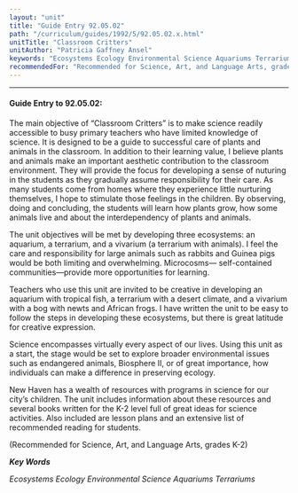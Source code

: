 ```yaml
---
layout: "unit"
title: "Guide Entry 92.05.02"
path: "/curriculum/guides/1992/5/92.05.02.x.html"
unitTitle: "Classroom Critters"
unitAuthor: "Patricia Gaffney Ansel"
keywords: "Ecosystems Ecology Environmental Science Aquariums Terrariums"
recommendedFor: "Recommended for Science, Art, and Language Arts, grades K-2"
---
```

<body>
<hr/>
 <h4>
  Guide Entry to 92.05.02:
 </h4>
 The main objective of “Classroom Critters” is to make science readily accessible to busy primary teachers who have limited knowledge of science. It is designed to be a guide to successful care of plants and animals in the classroom. In addition to their learning value, I believe plants and animals make an important aesthetic contribution to the classroom environment. They will provide the focus for developing a sense of nuturing in the students as they gradually assume responsibility for their care. As many students come from homes where they experience little nurturing themselves, I hope to stimulate those feelings in the children. By observing, doing and concluding, the students will learn how plants grow, how some animals live and about the interdependency of plants and animals.
 <p>
  The unit objectives will be met by developing three ecosystems: an aquarium, a terrarium, and a vivarium (a terrarium with animals). I feel the care and responsibility for large animals such as rabbits and Guinea pigs would be both limiting and overwhelming. Microcosms— self-contained communities—provide more opportunities for learning.
 </p>
 <p>
  Teachers who use this unit are invited to be creative in developing an aquarium with tropical fish, a terrarium with a desert climate, and a vivarium with a bog with newts and African frogs. I have written the unit to be easy to follow the steps in developing these ecosystems, but there is great latitude for creative expression.
 </p>
 <p>
  Science encompasses virtually every aspect of our lives. Using this unit as a start, the stage would be set to explore broader environmental issues such as endangered animals, Biosphere II, or of great importance, how individuals can make a difference in preserving ecology.
 </p>
 <p>
  New Haven has a wealth of resources with programs in science for our city’s children. The unit includes information about these resources and several books written for the K-2 level full of great ideas for science activities. Also included are lesson plans and an extensive list of recommended reading for students.
 </p>
 <p>
  (Recommended for Science, Art, and Language Arts, grades K-2)
 </p>
<p>
  <b>
   <i>
    Key Words
   </i>
  </b>
  <br/>
 </p>
 <p>
  <i>
   Ecosystems Ecology Environmental Science Aquariums Terrariums
  </i>
 </p>

</body>